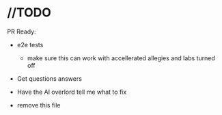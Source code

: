 # //TODO

PR Ready:

- e2e tests
  - make sure this can work with accellerated allegies and labs turned off

- Get questions answers
- Have the AI overlord tell me what to fix
- remove this file
